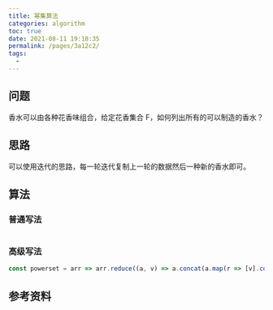 ```yaml
---
title: 幂集算法
categories: algorithm
toc: true
date: 2021-08-11 19:18:35
permalink: /pages/3a12c2/
tags: 
  - 
---
```




## 问题

香水可以由各种花香味组合，给定花香集合 F，如何列出所有的可以制造的香水？



## 思路



可以使用迭代的思路，每一轮迭代复制上一轮的数据然后一种新的香水即可。



## 算法



### 普通写法

```java

```



### 高级写法

```javascript
const powerset = arr => arr.reduce((a, v) => a.concat(a.map(r => [v].concat(r))), [[]]);
```





## 参考资料

